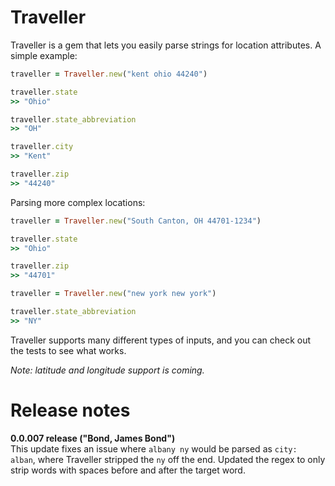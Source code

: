 # Traveller

Traveller is a gem that lets you easily parse strings for location attributes. A simple example:

```ruby
traveller = Traveller.new("kent ohio 44240")

traveller.state
>> "Ohio"

traveller.state_abbreviation
>> "OH"

traveller.city
>> "Kent"

traveller.zip
>> "44240"
```

Parsing more complex locations:

```ruby
traveller = Traveller.new("South Canton, OH 44701-1234")

traveller.state
>> "Ohio"

traveller.zip
>> "44701"

traveller = Traveller.new("new york new york")

traveller.state_abbreviation
>> "NY"
```

Traveller supports many different types of inputs, and you can check out the tests to see what works.

_Note: latitude and longitude support is coming._

# Release notes

**0.0.007 release ("Bond, James Bond")**  
This update fixes an issue where `albany ny` would be parsed as `city: alban`, where Traveller stripped the `ny` off the end. Updated the regex to only strip words with spaces before and after the target word. 
